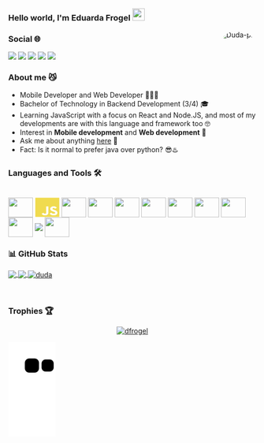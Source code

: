 ### Hello world, I'm Eduarda Frogel <img src="https://media.giphy.com/media/hvRJCLFzcasrR4ia7z/giphy.gif" width="25px" height="25px">

<img align="right" alt="Duda-pic" height="150" style="border-radius:50px;" src="https://user-images.githubusercontent.com/129911019/229962280-db0b2942-e96d-45bb-a508-d70714d7b2d0.gif"> 

<div> 
 
### Social 🌐 
  
  <a href= "https://instagram.com/dfrogel" target="_blank"><img src="https://img.shields.io/badge/-Instagram-%23E4405F?style=for-the-badge&logo=instagram&logoColor=white" target="_blank"></a>
  <a href= "mailto:dudafrogel23@gmail.com"><img src="https://img.shields.io/badge/-Gmail-%23333?style=for-the-badge&logo=gmail&logoColor=white" target="_blank"></a>
  <a href= "https://www.linkedin.com/in/eduardafrogel/" target="_blank"><img src="https://img.shields.io/badge/-LinkedIn-%230077B5?style=for-the-badge&logo=linkedin&logoColor=white" target="_blank"></a>
  <a href= "https://t.me/dfrogel" target="_blank"><img src="https://img.shields.io/badge/Telegram-2CA5E0?style=for-the-badge&logo=telegram&logoColor=white" target="_blank"></a>
  <a href= "https://open.spotify.com/user/dudafrogel?si=c3f24c8546664f0a" target="_blank"><img src="https://img.shields.io/badge/Spotify-1ED760?&style=for-the-badge&logo=spotify&logoColor=white" target="_blank"></a>
</div>

### About me 😼
- Mobile Developer and Web Developer 👩🏻‍💻
- Bachelor of Technology in Backend Development (3/4) 🎓
- Learning JavaScript with a focus on React and Node.JS, and most of my developments are with this language and framework too 🤓
- Interest in **Mobile development** and **Web development** 🥰
- Ask me about anything [here](https://t.me/dfrogel) 🧐
- Fact: Is it normal to prefer java over python? 😎♨️

### Languages and Tools 🛠️

<div style="display: inline_block"><br>          
  <img align="center" height="40" width="50" src="https://cdn.jsdelivr.net/gh/devicons/devicon/icons/java/java-original-wordmark.svg">
  <img align="center" height="40" width="50"src="https://raw.githubusercontent.com/devicons/devicon/master/icons/javascript/javascript-plain.svg">
  <img align="center" height="40" width="50" src="https://cdn.jsdelivr.net/gh/devicons/devicon/icons/nodejs/nodejs-original-wordmark.svg">
  <img align="center" height="40" width="50" src="https://cdn.jsdelivr.net/gh/devicons/devicon/icons/react/react-original-wordmark.svg" />
  <img align="center" height="40" width="50" src="https://cdn.jsdelivr.net/gh/devicons/devicon/icons/python/python-original-wordmark.svg">
  <img align="center" height="40" width="50" src="https://cdn.jsdelivr.net/gh/devicons/devicon/icons/html5/html5-plain-wordmark.svg" />
  <img align="center" height="40" width="50" src="https://cdn.jsdelivr.net/gh/devicons/devicon/icons/css3/css3-plain-wordmark.svg" />
  <img align="center" height="40" width="50" src="https://cdn.jsdelivr.net/gh/devicons/devicon/icons/git/git-plain-wordmark.svg" />
  <img align="center" height="40" width="50" src="https://cdn.jsdelivr.net/gh/devicons/devicon/icons/mysql/mysql-original-wordmark.svg" />
  <img align="center" height="40" width="50" src="https://cdn.jsdelivr.net/gh/devicons/devicon/icons/microsoftsqlserver/microsoftsqlserver-plain-wordmark.svg" />
  <img align="center" height=height="40" width="50" src="https://cdn.jsdelivr.net/gh/devicons/devicon/icons/visualstudio/visualstudio-plain-wordmark.svg">
  <img align="center" height="40" width="50" src="https://cdn.jsdelivr.net/gh/devicons/devicon/icons/canva/canva-original.svg" />
</div>

### 📊 GitHub Stats 

<!-- Stats / Most Used Langs / Streak  -->

<!-- [x][ ][ ] -->
<a href="https://github.com/dfrogel/github-readme-stats">
  <img align="center" src="https://github-readme-stats.vercel.app/api?username=dfrogel&show_icons=true&count_private=true&theme=radical" width="360" />
</a>

<!-- [ ][x][ ] -->
<a href="https://github.com/dfrogel/github-readme-stats">
  <img align="center" src="https://github-readme-stats.vercel.app/api/top-langs/?username=dfrogel&langs_count=8&theme=radical" width="200" />
</a>

<!-- [][ ][x] -->
<a href="https://github.com/dfrogel/github-readme-stats">
  <img align="center" src="https://github-readme-streak-stats.herokuapp.com/?user=dfrogel&theme=radical" alt="duda" width="310"/>
</a>

<br> <!-- Espaço vertical -->

### Trophies 🏆
<!-- Trophies -->
<p align="center">
  <a href="https://github.com/ryo-ma/github-profile-trophy">
    <img src="https://github-profile-trophy.vercel.app/?username=dfrogel&theme=radical&row=1&no-bg=true&margin-w=10" width="830" alt="dfrogel" />
  </a>
</p>



![snake gif](https://github.com/dfrogel/dfrogel/blob/output/github-contribution-grid-snake.svg)
